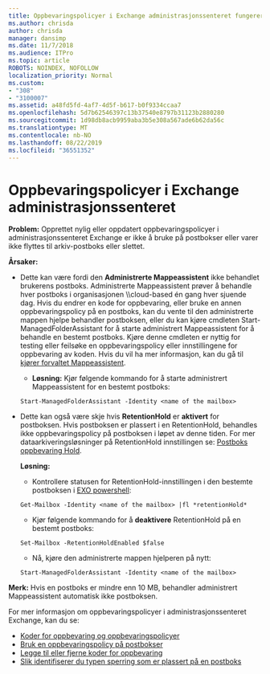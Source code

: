 ```yaml
---
title: Oppbevaringspolicyer i Exchange administrasjonssenteret fungerer ikke
ms.author: chrisda
author: chrisda
manager: dansimp
ms.date: 11/7/2018
ms.audience: ITPro
ms.topic: article
ROBOTS: NOINDEX, NOFOLLOW
localization_priority: Normal
ms.custom:
- "308"
- "3100007"
ms.assetid: a48fd5fd-4af7-4d5f-b617-b0f9334ccaa7
ms.openlocfilehash: 5d7b62546397c13b37540e8797b31123b2880280
ms.sourcegitcommit: 1d98db8acb9959aba3b5e308a567ade6b62da56c
ms.translationtype: MT
ms.contentlocale: nb-NO
ms.lasthandoff: 08/22/2019
ms.locfileid: "36551352"
---
```

# <a name="retention-policies-in-exchange-admin-center"></a>Oppbevaringspolicyer i Exchange administrasjonssenteret

 **Problem:** Opprettet nylig eller oppdatert oppbevaringspolicyer i administrasjonssenteret Exchange er ikke å bruke på postbokser eller varer ikke flyttes til arkiv-postboks eller slettet. 
  
 **Årsaker:**
  
- Dette kan være fordi den **Administrerte Mappeassistent** ikke behandlet brukerens postboks. Administrerte Mappeassistent prøver å behandle hver postboks i organisasjonen \\\cloud-based én gang hver sjuende dag. Hvis du endrer en kode for oppbevaring, eller bruke en annen oppbevaringspolicy på en postboks, kan du vente til den administrerte mappen hjelpe behandler postboksen, eller du kan kjøre cmdleten Start-ManagedFolderAssistant for å starte administrert Mappeassistent for å behandle en bestemt postboks. Kjøre denne cmdleten er nyttig for testing eller feilsøke en oppbevaringspolicy eller innstillingene for oppbevaring av koden. Hvis du vil ha mer informasjon, kan du gå til [kjører forvaltet Mappeassistent](https://msdn.microsoft.com/library/gg271153%28v=exchsrvcs.149%29.aspx#managedfolderassist).
    
  - **Løsning:** Kjør følgende kommando for å starte administrert Mappeassistent for en bestemt postboks:
    
  ```
  Start-ManagedFolderAssistant -Identity <name of the mailbox>
  ```

- Dette kan også være skje hvis **RetentionHold** er **aktivert** for postboksen. Hvis postboksen er plassert i en RetentionHold, behandles ikke oppbevaringspolicy på postboksen i løpet av denne tiden. For mer dataarkiveringsløsninger på RetentionHold innstillingen se: [Postboks oppbevaring Hold](https://docs.microsoft.com/exchange/security-and-compliance/messaging-records-management/mailbox-retention-hold).
    
    **Løsning:**
    
  - Kontrollere statusen for RetentionHold-innstillingen i den bestemte postboksen i [EXO powershell](https://docs.microsoft.com/powershell/exchange/exchange-online/connect-to-exchange-online-powershell/connect-to-exchange-online-powershell?view=exchange-ps):
    
  ```
  Get-Mailbox -Identity <name of the mailbox> |fl *retentionHold*
  ```

  - Kjør følgende kommando for å **deaktivere** RetentionHold på en bestemt postboks:
    
  ```
  Set-Mailbox -RetentionHoldEnabled $false
  ```

  - Nå, kjøre den administrerte mappen hjelperen på nytt:
    
  ```
  Start-ManagedFolderAssistant -Identity <name of the mailbox>
  ```

 **Merk:** Hvis en postboks er mindre enn 10 MB, behandler administrert Mappeassistent automatisk ikke postboksen.
 
For mer informasjon om oppbevaringspolicyer i administrasjonssenteret Exchange, kan du se:
- [Koder for oppbevaring og oppbevaringspolicyer](https://docs.microsoft.com/exchange/security-and-compliance/messaging-records-management/retention-tags-and-policies)
- [Bruk en oppbevaringspolicy på postbokser](https://docs.microsoft.com/exchange/security-and-compliance/messaging-records-management/apply-retention-policy)
- [Legge til eller fjerne koder for oppbevaring](https://docs.microsoft.com/exchange/security-and-compliance/messaging-records-management/add-or-remove-retention-tags)
- [Slik identifiserer du typen sperring som er plassert på en postboks](https://docs.microsoft.com/office365/securitycompliance/identify-a-hold-on-an-exchange-online-mailbox)
